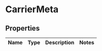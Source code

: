 
# CarrierMeta

## Properties
Name | Type | Description | Notes
------------ | ------------- | ------------- | -------------



